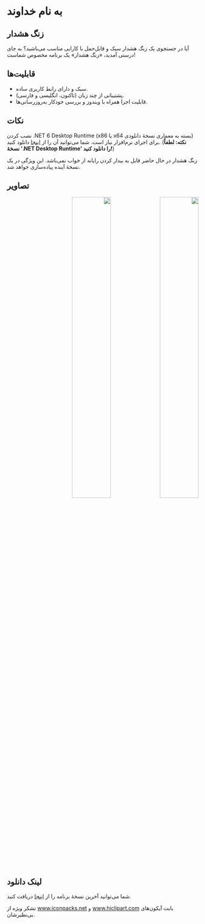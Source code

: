 # به نام خداوند
## زنگ هشدار
آیا در جستجوی یک زنگ هشدار سبک و قابل‌حمل با کارایی مناسب می‌باشید؟ به جای درستی آمدید، «زنگ هشدار» یک برنامه مخصوص شماست!

## قابلیت‌ها
* سبک و دارای رابط کاربری ساده.
* پشتیبانی از چند زبان (تاکنون، انگلیسی و فارسی).
* قابلیت اجرا همراه با ویندوز و بررسی خودکار به‌روزرسانی‌ها.

## نکات
نصب کردن .NET 6 Desktop Runtime (x86 یا x64 بسته به معماری نسخۀ دانلودی) برای اجرای نرم‌افزار نیاز است. شما می‌توانید آن را از [اینجا](https://dotnet.microsoft.com/en-us/download/dotnet/6.0) دانلود کنید. (**نکته: لطفاً نسخۀ '.NET Desktop Runtime' را دانلود کنید!**)

زنگ هشدار در حال حاضر قابل به بیدار کردن رایانه از خواب نمی‌باشد. این ویژگی در یک نسخۀ آینده پیاده‌سازی خواهد شد.

## تصاویر
<p dir="rtl">
<img src="https://github.com/Wirmaple73/AlarmClock/assets/71328992/0d4c6e99-b055-452c-a674-27f18af79e03" width="45%"></img> 
<img src="https://github.com/Wirmaple73/AlarmClock/assets/71328992/878cdddf-f764-4a27-aa79-97a17cb5d0c0" width="45%"></img>
</p>

## لینک دانلود
شما می‌توانید آخرین نسخۀ برنامه را از [اینجا](https://github.com/Wirmaple73/AlarmClock/releases/latest) دریافت کنید.

تشکر ویژه از www.iconpacks.net و www.hiclipart.com بابت آیکون‌های بی‌نظیرشان.
